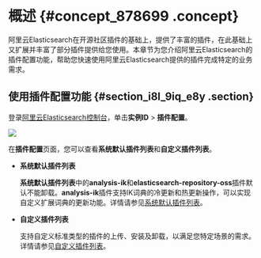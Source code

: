 # 概述 {#concept_878699 .concept}

阿里云Elasticsearch在开源社区插件的基础上，提供了丰富的插件，在此基础上又扩展并丰富了部分插件提供给您使用。本章节为您介绍阿里云Elasticsearch的插件配置功能，帮助您快速使用阿里云Elasticsearch提供的插件完成特定的业务需求。

## 使用插件配置功能 {#section_i8l_9iq_e8y .section}

登录[阿里云Elasticsearch控制台](https://elasticsearch.console.aliyun.com/)，单击**实例ID** \> **插件配置**。

![](http://static-aliyun-doc.oss-cn-hangzhou.aliyuncs.com/assets/img/711734/156206220850430_zh-CN.png)

在**插件配置**页面，您可以查看**系统默认插件列表**和**自定义插件列表**。

-   **系统默认插件列表** 

    **系统默认插件列表**中的**analysis-ik**和**elasticsearch-repository-oss**插件默认不能卸载。**analysis-ik**插件支持IK词典的冷更新和热更新操作，可以实现自定义扩展词典的更新功能。详情请参见[系统默认插件列表](cn.zh-CN/用户指南/实例管理/插件配置/系统默认插件列表.md#)。

-   **自定义插件列表** 

    支持自定义标准类型的插件的上传、安装及卸载，以满足您特定场景的需求。详情请参见[自定义插件列表](cn.zh-CN/用户指南/实例管理/插件配置/自定义插件列表.md#)。


